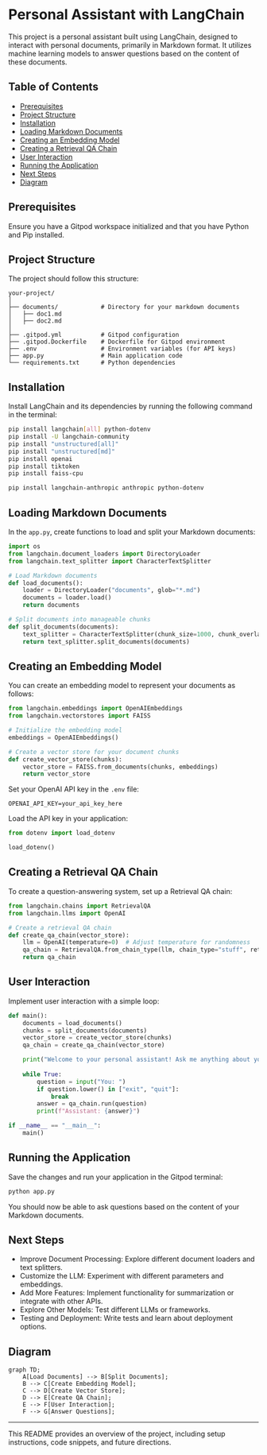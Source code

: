 # Personal Assistant with LangChain

This project is a personal assistant built using LangChain, designed to interact with  personal documents, primarily in Markdown format. It utilizes machine learning models to answer questions based on the content of these documents.

## Table of Contents
- [Prerequisites](#prerequisites)
- [Project Structure](#project-structure)
- [Installation](#installation)
- [Loading Markdown Documents](#loading-markdown-documents)
- [Creating an Embedding Model](#creating-an-embedding-model)
- [Creating a Retrieval QA Chain](#creating-a-retrieval-qa-chain)
- [User Interaction](#user-interaction)
- [Running the Application](#running-the-application)
- [Next Steps](#next-steps)
- [Diagram](#diagram)

## Prerequisites

Ensure you have a Gitpod workspace initialized and that you have Python and Pip installed.

## Project Structure

The project should follow this structure:

```
your-project/
│
├── documents/            # Directory for your markdown documents
│   ├── doc1.md
│   ├── doc2.md
│
├── .gitpod.yml           # Gitpod configuration
├── .gitpod.Dockerfile    # Dockerfile for Gitpod environment
├── .env                  # Environment variables (for API keys)
├── app.py                # Main application code
└── requirements.txt      # Python dependencies
```

## Installation

Install LangChain and its dependencies by running the following command in the terminal:

```bash
pip install langchain[all] python-dotenv
pip install -U langchain-community
pip install "unstructured[all]"
pip install "unstructured[md]"
pip install openai
pip install tiktoken
pip install faiss-cpu

pip install langchain-anthropic anthropic python-dotenv

```

## Loading Markdown Documents

In the `app.py`, create functions to load and split your Markdown documents:

```python
import os
from langchain.document_loaders import DirectoryLoader
from langchain.text_splitter import CharacterTextSplitter

# Load Markdown documents
def load_documents():
    loader = DirectoryLoader("documents", glob="*.md")
    documents = loader.load()
    return documents

# Split documents into manageable chunks
def split_documents(documents):
    text_splitter = CharacterTextSplitter(chunk_size=1000, chunk_overlap=200)
    return text_splitter.split_documents(documents)
```

## Creating an Embedding Model

You can create an embedding model to represent your documents as follows:

```python
from langchain.embeddings import OpenAIEmbeddings
from langchain.vectorstores import FAISS

# Initialize the embedding model
embeddings = OpenAIEmbeddings()

# Create a vector store for your document chunks
def create_vector_store(chunks):
    vector_store = FAISS.from_documents(chunks, embeddings)
    return vector_store
```

Set your OpenAI API key in the `.env` file:

```
OPENAI_API_KEY=your_api_key_here
```

Load the API key in your application:

```python
from dotenv import load_dotenv

load_dotenv()
```

## Creating a Retrieval QA Chain

To create a question-answering system, set up a Retrieval QA chain:

```python
from langchain.chains import RetrievalQA
from langchain.llms import OpenAI

# Create a retrieval QA chain
def create_qa_chain(vector_store):
    llm = OpenAI(temperature=0)  # Adjust temperature for randomness
    qa_chain = RetrievalQA.from_chain_type(llm, chain_type="stuff", retriever=vector_store.as_retriever())
    return qa_chain
```

## User Interaction

Implement user interaction with a simple loop:

```python
def main():
    documents = load_documents()
    chunks = split_documents(documents)
    vector_store = create_vector_store(chunks)
    qa_chain = create_qa_chain(vector_store)

    print("Welcome to your personal assistant! Ask me anything about your documents.")
    
    while True:
        question = input("You: ")
        if question.lower() in ["exit", "quit"]:
            break
        answer = qa_chain.run(question)
        print(f"Assistant: {answer}")

if __name__ == "__main__":
    main()
```

## Running the Application

Save the changes and run your application in the Gitpod terminal:

```bash
python app.py
```

You should now be able to ask questions based on the content of your Markdown documents.

## Next Steps
- Improve Document Processing: Explore different document loaders and text splitters.
- Customize the LLM: Experiment with different parameters and embeddings.
- Add More Features: Implement functionality for summarization or integrate with other APIs.
- Explore Other Models: Test different LLMs or frameworks.
- Testing and Deployment: Write tests and learn about deployment options.

## Diagram

```mermaid
graph TD;
    A[Load Documents] --> B[Split Documents];
    B --> C[Create Embedding Model];
    C --> D[Create Vector Store];
    D --> E[Create QA Chain];
    E --> F[User Interaction];
    F --> G[Answer Questions];
```

---

This README provides an overview of the project, including setup instructions, code snippets, and future directions. 






